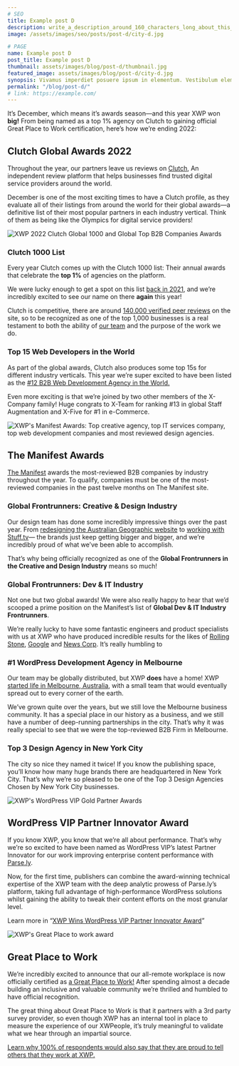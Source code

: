 ```yaml
---
# SEO
title: Example post D
description: write_a_description_around_160_characters_long_about_this_POST
image: /assets/images/seo/posts/post-d/city-d.jpg

# PAGE
name: Example post D
post_title: Example post D
thumbnail: assets/images/blog/post-d/thumbnail.jpg
featured_image: assets/images/blog/post-d/city-d.jpg
synopsis: Vivamus imperdiet posuere ipsum in elementum. Vestibulum elementum tempor proin.
permalink: "/blog/post-d/"
# link: https://example.com/
---
```


It’s December, which means it’s awards season—and this year XWP won **big!** From being named as a top 1% agency on Clutch to gaining official Great Place to Work certification, here’s how we’re ending 2022: 

Clutch Global Awards 2022
-------------------------

Throughout the year, our partners leave us reviews on [Clutch](https://clutch.co/profile/xwp#focus), An independent review platform that helps businesses find trusted digital service providers around the world.

December is one of the most exciting times to have a Clutch profile, as they evaluate all of their listings from around the world for their global awards—a definitive list of their most popular partners in each industry vertical. Think of them as being like the Olympics for digital service providers!

![XWP 2022 Clutch Global 1000 and Global Top B2B Companies Awards](https://picsum.photos/1600/900?v=17)

### Clutch 1000 List

Every year Clutch comes up with the Clutch 1000 list: Their annual awards that celebrate the **top 1%** of agencies on the platform.

We were lucky enough to get a spot on this list [back in 2021](https://clutch.co/press-releases/clutch-1000-2021-report), and we’re incredibly excited to see our name on there **again** this year!

Clutch is competitive, there are around [140,000 verified peer reviews](https://finance.yahoo.com/news/clutch-recognizes-top-1000-global-140000178.html?guccounter=1&guce_referrer=aHR0cHM6Ly93d3cuZ29vZ2xlLmNvbS8&guce_referrer_sig=AQAAALkw7C4s2sg5h9WscEZN9gEumiXNjmtIvodFQNP9bmBzhZ60-qkjDWYxW779Rjuzf73C8h6Y-OviWeOlw7MxSr3L9qDb7Q0yLa6TLxNBSnuVnITaA69GuX2T1s9B0C6MwsOrLLTRpYjsGV614Y3SugHzqAbqdgcienvK3NAV3X-1) on the site, so to be recognized as one of the top 1,000 businesses is a real testament to both the ability of [our team](https://xwp.co/about/team/) and the purpose of the work we do.

### Top 15 Web Developers in the World

As part of the global awards, Clutch also produces some top 15s for different industry verticals. This year we’re super excited to have been listed as the [#12 B2B Web Development Agency in the World.](https://clutch.co/press-releases/awards-global-dev-it-2022?utm_campaign=Awards%20Notifications&utm_medium=email&_hsmi=236728246&_hsenc=p2ANqtz-_uXSpObokEEJaQa23qAosky13Wzk_JSM1Rhp5YSqWjxIDcBX-NBGYrBSOhQ9rqSaMJRFvRuCE16z9GKUu7y-PBfoAY_Q&utm_content=236726441&utm_source=hs_email) 

Even more exciting is that we’re joined by two other members of the X-Company family! Huge congrats to X-Team for ranking #13 in global Staff Augmentation and X-Five for #1 in e-Commerce.

![XWP's Manifest Awards: Top creative agency, top IT services company, top web development companies and most reviewed design agencies.](https://picsum.photos/1600/900?v=18)

The Manifest Awards
-------------------

[The Manifest](https://themanifest.com/) awards the most-reviewed B2B companies by industry throughout the year. To qualify, companies must be one of the most-reviewed companies in the past twelve months on The Manifest site.

### Global Frontrunners: Creative & Design Industry

Our design team has done some incredibly impressive things over the past year. From [redesigning the Australian Geographic website](https://www.behance.net/gallery/154834299/Australian-Geographic-website?tracking_source=search_projects%7CXWP) to [working with Stuff.tv](https://www.behance.net/gallery/152995999/Stufftv?tracking_source=search_projects%7CXWP)— the brands just keep getting bigger and bigger, and we’re incredibly proud of what we’ve been able to accomplish.

That’s why being officially recognized as one of the **Global Frontrunners in the Creative and Design Industry** means so much! 

### Global Frontrunners: Dev & IT Industry

Not one but two global awards! We were also really happy to hear that we’d scooped a prime position on the Manifest’s list of **Global Dev & IT Industry Frontrunners**.

We’re really lucky to have some fantastic engineers and product specialists with us at XWP who have produced incredible results for the likes of [Rol](https://xwp.co/work/rolling-stone-new-website-build/)[l](https://xwp.co/work/rolling-stone-new-website-build/)[ing Stone](https://xwp.co/work/rolling-stone-new-website-build/), [Google](https://xwp.co/work/web-stories-for-wordpress/) and [News Corp](https://xwp.co/work/news-corp-australia-spp/). It’s really humbling to

### #1 WordPress Development Agency in Melbourne

Our team may be globally distributed, but XWP **does** have a home! XWP [started life in Melbourne, Australia](https://xwp.co/about/), with a small team that would eventually spread out to every corner of the earth.

We’ve grown quite over the years, but we still love the Melbourne business community. It has a special place in our history as a business, and we still have a number of deep-running partnerships in the city. That’s why it was really special to see that we were the top-reviewed B2B Firm in Melbourne.

### Top 3 Design Agency in New York City

The city so nice they named it twice! If you know the publishing space, you’ll know how many huge brands there are headquartered in New York City. That’s why we’re so pleased to be one of the Top 3 Design Agencies Chosen by New York City businesses.

![XWP's WordPress VIP Gold Partner Awards](https://picsum.photos/1600/900?v=20)

WordPress VIP Partner Innovator Award
-------------------------------------

If you know XWP, you know that we’re all about performance. That’s why we’re so excited to have been named as WordPress VIP’s latest Partner Innovator for our work improving enterprise content performance with [Parse.ly](https://www.parse.ly/).

Now, for the first time, publishers can combine the award-winning technical expertise of the XWP team with the deep analytic prowess of Parse.ly’s platform, taking full advantage of high-performance WordPress solutions whilst gaining the ability to tweak their content efforts on the most granular level.

Learn more in “[XWP Wins WordPress VIP Partner Innovator Award](https://xwp.co/xwp-wins-wordpress-vip-partner-innovator-award/)”

![XWP's Great Place to work award](https://picsum.photos/1600/900?v=19)

Great Place to Work
-------------------

We’re incredibly excited to announce that our all-remote workplace is now officially certified as [a Great Place to Work!](https://www.greatplacetowork.com/certified-company/7040183) After spending almost a decade building an inclusive and valuable community we’re thrilled and humbled to have official recognition.

The great thing about Great Place to Work is that it partners with a 3rd party survey provider, so even though XWP has an internal tool in place to measure the experience of our XWPeople, it’s truly meaningful to validate what we hear through an impartial source.

[Learn why 100% of respondents would also say that they are proud to tell others that they work at XWP.](https://xwp.co/xwp-gains-great-place-to-work-status/)